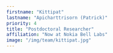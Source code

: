 ```yaml
---
firstname: "Kittipat"
lastname: "Apicharttrisorn (Patrick)"
priority: 4
title: "Postdoctoral Researcher"
affiliation: "Now at Nokia Bell Labs"
image: "/img/team/kittipat.jpg"
---
```

